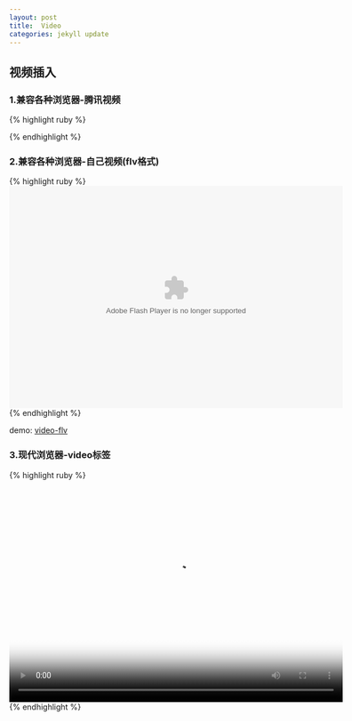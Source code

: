 ```yaml
---
layout: post
title:  Video
categories: jekyll update
---
```


## 视频插入 ##

### 1.兼容各种浏览器-腾讯视频 ###

{% highlight ruby %}
<div class="video" id="video"></div>
<script src="http://qzs.qq.com/tencentvideo_v1/js/tvp/tvp.player.js" charset="utf-8"></script>

<script>
playVideo(videoid, posterurl, 'video');

function playVideo(videoId, poster, fatherElemId){
    var video = new tvp.VideoInfo();
    video.setVid(videoId);//视频vid
    var videoWidth= '100%';
    var videoHeight= '100%';
    var player = new tvp.Player(videoWidth, videoHeight);//视频高宽
    player.setCurVideo(video);
    player.addParam("autoplay","1");//是否自动播放，1为自动播放，0为不自动播放
    player.addParam("wmode","opaque");
    if(poster!=null || poster!='')
        player.addParam("pic", poster);//默认图片地址
    player.addParam("flashskin", "http://imgcache.qq.com/minivideo_v1/vd/res/skins/TencentPlayerMiniSkin.swf");//是否调用精简皮肤，不使用则删掉此行代码
    player.write(fatherElemId);
}
</script>
{% endhighlight %}

### 2.兼容各种浏览器-自己视频(flv格式) ###

{% highlight ruby %}
<embed src="Flvplayer.swf" allowfullscreen="true" flashvars="vcastr_file=sanwanchufang-ganjianyinxueyu2.flv&LogoText=" quality="high" pluginspage="http://www.macromedia.com/go/getflashplayer" type="application/x-shockwave-flash" width="600" height="400"></embed>
{% endhighlight %}

demo: [video-flv]({{site.baseurl}}/resources/demo/video_flv/index.html)

### 3.现代浏览器-video标签 ###

{% highlight ruby %}
<video id="video" width="600" height="400" controls preload="auto" poster="/static/img/poster_fish.jpg">
    <source src="http://video.yzg365.com/static/video/sanwanchufang-ganjianyinxueyu.mp4"></source>
    <source src="http://video.yzg365.com/static/video/sanwanchufang-ganjianyinxueyu.webm"></source>
</video>
{% endhighlight %}